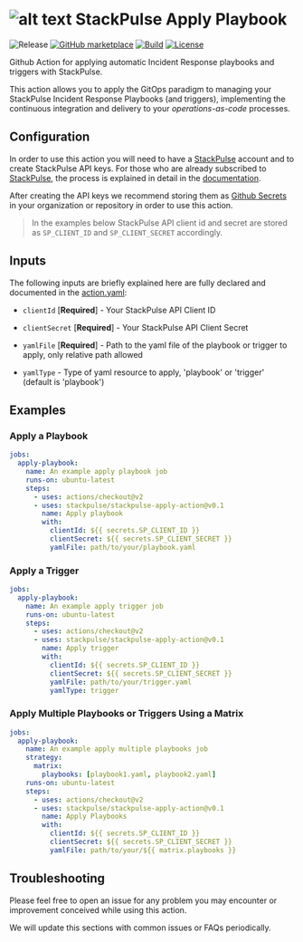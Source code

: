 # ![alt text](https://avatars3.githubusercontent.com/u/59413032?s=48 "OctoPulse") StackPulse Apply Playbook

![Release][badge_release]
[![GitHub marketplace][badge_marketplace]][link_marketplace]
[![Build][badge_ci]][link_actions]
[![License][badge_license]][link_license]

Github Action for applying automatic Incident Response playbooks and triggers with StackPulse.

This action allows you to apply the GitOps paradigm to managing your StackPulse Incident Response Playbooks (and triggers), implementing the continuous integration and delivery to your _operations-as-code_ processes.

## Configuration

In order to use this action you will need to have a [StackPulse](https://stackpulse.com) account and to create StackPulse API keys. For those who are already subscribed to [StackPulse](https://stackpulse.com), the process is explained in detail in the [documentation](https://docs.stackpulse.io/cli/#generating-api-key-and-secret-for-usage-with-stackpulse-cli).

After creating the API keys we recommend storing them as [Github Secrets](https://docs.github.com/en/actions/reference/encrypted-secrets) in your organization or repository in order to use this action.

> In the examples below StackPulse API client id and secret are stored as `SP_CLIENT_ID` and `SP_CLIENT_SECRET` accordingly.

## Inputs

The following inputs are briefly explained here are fully declared and documented in the [action.yaml](action.yaml):

* `clientId` [**Required**] - Your StackPulse API Client ID

* `clientSecret` [**Required**] - Your StackPulse API Client Secret

* `yamlFile` [**Required**] - Path to the yaml file of the playbook or trigger to apply, only relative path allowed

* `yamlType` - Type of yaml resource to apply, 'playbook' or 'trigger' (default is 'playbook')

## Examples

### Apply a Playbook

```yaml
jobs:
  apply-playbook:
    name: An example apply playbook job
    runs-on: ubuntu-latest
    steps:
      - uses: actions/checkout@v2
      - uses: stackpulse/stackpulse-apply-action@v0.1
        name: Apply playbook
        with:
          clientId: ${{ secrets.SP_CLIENT_ID }}
          clientSecret: ${{ secrets.SP_CLIENT_SECRET }}
          yamlFile: path/to/your/playbook.yaml
```

### Apply a Trigger

```yaml
jobs:
  apply-playbook:
    name: An example apply trigger job
    runs-on: ubuntu-latest
    steps:
      - uses: actions/checkout@v2
      - uses: stackpulse/stackpulse-apply-action@v0.1
        name: Apply trigger
        with:
          clientId: ${{ secrets.SP_CLIENT_ID }}
          clientSecret: ${{ secrets.SP_CLIENT_SECRET }}
          yamlFile: path/to/your/trigger.yaml
          yamlType: trigger
```

### Apply Multiple Playbooks or Triggers Using a Matrix

```yaml
jobs:
  apply-playbook:
    name: An example apply multiple playbooks job
    strategy:
      matrix:
        playbooks: [playbook1.yaml, playbook2.yaml]
    runs-on: ubuntu-latest
    steps:
      - uses: actions/checkout@v2
      - uses: stackpulse/stackpulse-apply-action@v0.1
        name: Apply Playbooks
        with:
          clientId: ${{ secrets.SP_CLIENT_ID }}
          clientSecret: ${{ secrets.SP_CLIENT_SECRET }}
          yamlFile: path/to/your/${{ matrix.playbooks }}
```

## Troubleshooting

Please feel free to open an issue for any problem you may encounter or improvement conceived while using this action.

We will update this sections with common issues or FAQs periodically.

[badge_release]:https://img.shields.io/github/v/release/stackpulse/stackpulse-apply-action?include_prereleases&style=flat-square&maxAge=10
[badge_marketplace]:https://img.shields.io/badge/marketplace-stackpulse--apply--action-green?logo=github&style=flat-square
[badge_ci]:https://img.shields.io/github/workflow/status/stackpulse/stackpulse-apply-action/ci?style=flat-square&maxAge=10
[badge_license]:https://img.shields.io/github/license/stackpulse/stackpulse-apply-action.svg?style=flat-square&maxAge=30
[link_actions]:https://github.com/stackpulse/stackpulse-apply-action/actions
[link_hub]:https://hub.docker.com/r/avtodev/markdown-lint/
[link_license]:https://github.com/stackpulse/stackpulse-apply-action/blob/master/LICENSE
[link_marketplace]:https://github.com/marketplace/actions/stackpulse-apply-action
